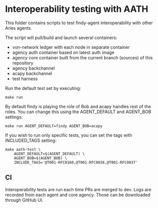 # Interoperability testing with AATH

This folder contains scripts to test findy-agent interoperability with other Aries agents.

The script will pull/build and launch several containers:
- von-network ledger with each node in separate container
- agency auth container based on latest auth image
- agency core container built from the current branch (sources) of this repository
- agency backchannel
- acapy backchannel
- test harness


Run the default test set by executing:
```
make run
```

By default findy is playing the role of Bob and acapy handles rest of the roles.
You can change this using the AGENT_DEFAULT and AGENT_BOB settings:

```
make run AGENT_DEFAULT=findy AGENT_BOB=acapy
```

If you wish to run only specific tests, you can set the tags with INCLUDED_TAGS setting:

```
make aath-test \
    AGENT_DEFAULT=$(AGENT_DEFAULT) \
    AGENT_BOB=$(AGENT_BOB) \
    INCLUDE_TAGS='@T001-RFC0160,@T001-RFC0036,@T001-RFC0037'
```

## CI

Interoperability tests are run each time PRs are merged to dev.
Logs are recorded from each agent and core agency. Those can be downloaded through GitHub UI.